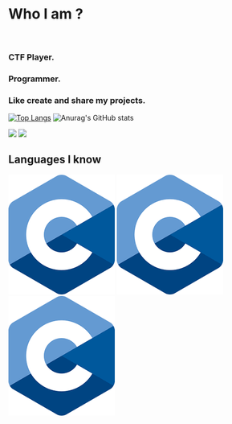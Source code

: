 # <h1>Who I am ?</h1><br>
<h3>CTF Player.</h3>
<h3>Programmer.</h3>
<h3>Like create and share my projects.</h3>

[![Top Langs](https://github-readme-stats.vercel.app/api/top-langs/?username=Cat-Man123&layout=compact&theme=merko)](https://github.com/anuraghazra/github-readme-stats)
![Anurag's GitHub stats](https://github-readme-stats.vercel.app/api?username=Cat-Man123&show_icons=true&theme=merko)

![](https://github.com/Cat-Man123/github-stats/blob/master/generated/overview.svg)
![](https://github.com/Cat-Man123/github-stats/blob/master/generated/languages.svg)

<h2>Languages I know</h2>
<img src="asset/c.png" />
<img src="asset/c.png" />
<img src="asset/c.png" />
<img src="" />
<img src="" />
<img src="" />
<img src="" />
<img src="" />
<img src="" />
<img src="" />
<img src="" />
